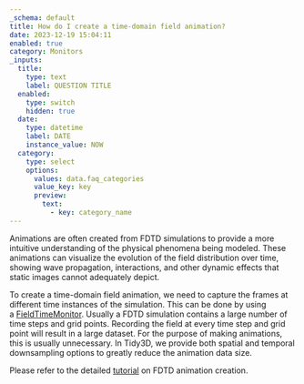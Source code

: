 ```yaml
---
_schema: default
title: How do I create a time-domain field animation?
date: 2023-12-19 15:04:11
enabled: true
category: Monitors
_inputs:
  title:
    type: text
    label: QUESTION TITLE
  enabled:
    type: switch
    hidden: true
  date:
    type: datetime
    label: DATE
    instance_value: NOW
  category:
    type: select
    options:
      values: data.faq_categories
      value_key: key
      preview:
        text:
          - key: category_name
---
```

Animations are often created from FDTD simulations to provide a more intuitive understanding of the physical phenomena being modeled. These animations can visualize the evolution of the field distribution over time, showing wave propagation, interactions, and other dynamic effects that static images cannot adequately depict.&nbsp;

To create a time-domain field animation, we need to capture the frames at different time instances of the simulation. This can be done by using a&nbsp;[FieldTimeMonitor](https://docs.flexcompute.com/projects/tidy3d/en/latest/api/_autosummary/tidy3d.FieldTimeMonitor.html). Usually a FDTD simulation contains a large number of time steps and grid points. Recording the field at every time step and grid point will result in a large dataset. For the purpose of making animations, this is usually unnecessary. In Tidy3D, we provide both spatial and temporal downsampling options to greatly reduce the animation data size.

Please refer to the detailed [tutorial](https://www.flexcompute.com/tidy3d/examples/notebooks/AnimationTutorial/) on FDTD animation creation.